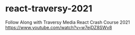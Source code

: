 # react-traversy-2021
Follow Along with Traversy Media React Crash Course 2021 https://www.youtube.com/watch?v=w7ejDZ8SWv8
